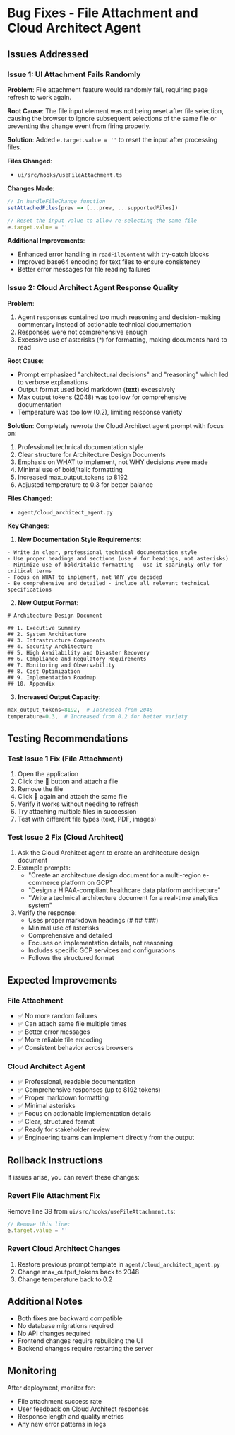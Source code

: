 # Bug Fixes - File Attachment and Cloud Architect Agent

## Issues Addressed

### Issue 1: UI Attachment Fails Randomly
**Problem**: File attachment feature would randomly fail, requiring page refresh to work again.

**Root Cause**: The file input element was not being reset after file selection, causing the browser to ignore subsequent selections of the same file or preventing the change event from firing properly.

**Solution**: Added `e.target.value = ''` to reset the input after processing files.

**Files Changed**:
- `ui/src/hooks/useFileAttachment.ts`

**Changes Made**:
```typescript
// In handleFileChange function
setAttachedFiles(prev => [...prev, ...supportedFiles])

// Reset the input value to allow re-selecting the same file
e.target.value = ''
```

**Additional Improvements**:
- Enhanced error handling in `readFileContent` with try-catch blocks
- Improved base64 encoding for text files to ensure consistency
- Better error messages for file reading failures

### Issue 2: Cloud Architect Agent Response Quality
**Problem**: 
1. Agent responses contained too much reasoning and decision-making commentary instead of actionable technical documentation
2. Responses were not comprehensive enough
3. Excessive use of asterisks (*) for formatting, making documents hard to read

**Root Cause**: 
- Prompt emphasized "architectural decisions" and "reasoning" which led to verbose explanations
- Output format used bold markdown (**text**) excessively
- Max output tokens (2048) was too low for comprehensive documentation
- Temperature was too low (0.2), limiting response variety

**Solution**: Completely rewrote the Cloud Architect agent prompt with focus on:
1. Professional technical documentation style
2. Clear structure for Architecture Design Documents
3. Emphasis on WHAT to implement, not WHY decisions were made
4. Minimal use of bold/italic formatting
5. Increased max_output_tokens to 8192
6. Adjusted temperature to 0.3 for better balance

**Files Changed**:
- `agent/cloud_architect_agent.py`

**Key Changes**:

1. **New Documentation Style Requirements**:
```
- Write in clear, professional technical documentation style
- Use proper headings and sections (use # for headings, not asterisks)
- Minimize use of bold/italic formatting - use it sparingly only for critical terms
- Focus on WHAT to implement, not WHY you decided
- Be comprehensive and detailed - include all relevant technical specifications
```

2. **New Output Format**:
```
# Architecture Design Document

## 1. Executive Summary
## 2. System Architecture
## 3. Infrastructure Components
## 4. Security Architecture
## 5. High Availability and Disaster Recovery
## 6. Compliance and Regulatory Requirements
## 7. Monitoring and Observability
## 8. Cost Optimization
## 9. Implementation Roadmap
## 10. Appendix
```

3. **Increased Output Capacity**:
```python
max_output_tokens=8192,  # Increased from 2048
temperature=0.3,  # Increased from 0.2 for better variety
```

## Testing Recommendations

### Test Issue 1 Fix (File Attachment)
1. Open the application
2. Click the 📎 button and attach a file
3. Remove the file
4. Click 📎 again and attach the same file
5. Verify it works without needing to refresh
6. Try attaching multiple files in succession
7. Test with different file types (text, PDF, images)

### Test Issue 2 Fix (Cloud Architect)
1. Ask the Cloud Architect agent to create an architecture design document
2. Example prompts:
   - "Create an architecture design document for a multi-region e-commerce platform on GCP"
   - "Design a HIPAA-compliant healthcare data platform architecture"
   - "Write a technical architecture document for a real-time analytics system"
3. Verify the response:
   - Uses proper markdown headings (# ## ###)
   - Minimal use of asterisks
   - Comprehensive and detailed
   - Focuses on implementation details, not reasoning
   - Includes specific GCP services and configurations
   - Follows the structured format

## Expected Improvements

### File Attachment
- ✅ No more random failures
- ✅ Can attach same file multiple times
- ✅ Better error messages
- ✅ More reliable file encoding
- ✅ Consistent behavior across browsers

### Cloud Architect Agent
- ✅ Professional, readable documentation
- ✅ Comprehensive responses (up to 8192 tokens)
- ✅ Proper markdown formatting
- ✅ Minimal asterisks
- ✅ Focus on actionable implementation details
- ✅ Clear, structured format
- ✅ Ready for stakeholder review
- ✅ Engineering teams can implement directly from the output

## Rollback Instructions

If issues arise, you can revert these changes:

### Revert File Attachment Fix
Remove line 39 from `ui/src/hooks/useFileAttachment.ts`:
```typescript
// Remove this line:
e.target.value = ''
```

### Revert Cloud Architect Changes
1. Restore previous prompt template in `agent/cloud_architect_agent.py`
2. Change max_output_tokens back to 2048
3. Change temperature back to 0.2

## Additional Notes

- Both fixes are backward compatible
- No database migrations required
- No API changes required
- Frontend changes require rebuilding the UI
- Backend changes require restarting the server

## Monitoring

After deployment, monitor for:
- File attachment success rate
- User feedback on Cloud Architect responses
- Response length and quality metrics
- Any new error patterns in logs
